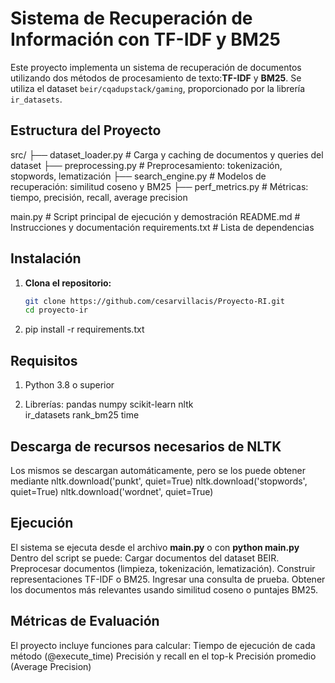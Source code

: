 # Sistema de Recuperación de Información con TF-IDF y BM25

Este proyecto implementa un sistema de recuperación de documentos utilizando dos métodos de procesamiento de texto:**TF-IDF** y **BM25**. Se utiliza el dataset `beir/cqadupstack/gaming`, proporcionado por la librería `ir_datasets`.

## Estructura del Proyecto
src/
├── dataset_loader.py       # Carga y caching de documentos y queries del dataset
├── preprocessing.py        # Preprocesamiento: tokenización, stopwords, lematización
├── search_engine.py        # Modelos de recuperación: similitud coseno y BM25
├── perf_metrics.py         # Métricas: tiempo, precisión, recall, average precision

main.py                     # Script principal de ejecución y demostración
README.md                   # Instrucciones y documentación
requirements.txt            # Lista de dependencias

## Instalación

1. **Clona el repositorio:**
   ```bash
   git clone https://github.com/cesarvillacis/Proyecto-RI.git
   cd proyecto-ir

2. pip install -r requirements.txt

## Requisitos
1. Python 3.8 o superior

2. Librerías:
    pandas
    numpy
    scikit-learn
    nltk  
    ir_datasets
    rank_bm25
    time

## Descarga de recursos necesarios de NLTK
Los mismos se descargan automáticamente, pero se los puede obtener mediante
  nltk.download('punkt', quiet=True)
  nltk.download('stopwords', quiet=True)
  nltk.download('wordnet', quiet=True)

## Ejecución
El sistema se ejecuta desde el archivo **main.py** o con **python main.py**
Dentro del script se puede:
  Cargar documentos del dataset BEIR.
  Preprocesar documentos (limpieza, tokenización, lematización).
  Construir representaciones TF-IDF o BM25.
  Ingresar una consulta de prueba.
  Obtener los documentos más relevantes usando similitud coseno o puntajes BM25.

## Métricas de Evaluación
El proyecto incluye funciones para calcular:
  Tiempo de ejecución de cada método (@execute_time)
  Precisión y recall en el top-k
  Precisión promedio (Average Precision)

